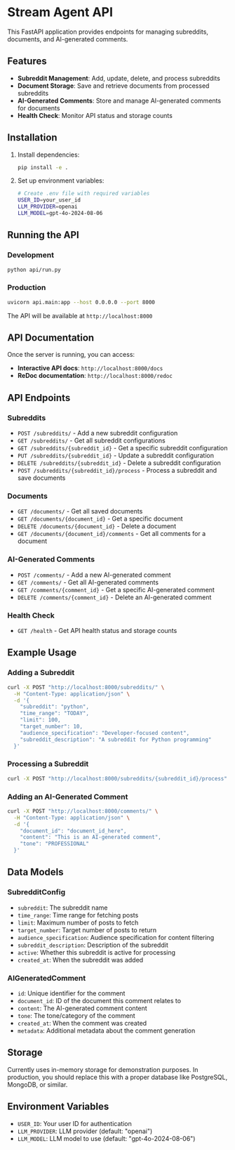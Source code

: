 # Stream Agent API

This FastAPI application provides endpoints for managing subreddits, documents, and AI-generated comments.

## Features

- **Subreddit Management**: Add, update, delete, and process subreddits
- **Document Storage**: Save and retrieve documents from processed subreddits
- **AI-Generated Comments**: Store and manage AI-generated comments for documents
- **Health Check**: Monitor API status and storage counts

## Installation

1. Install dependencies:
   ```bash
   pip install -e .
   ```

2. Set up environment variables:
   ```bash
   # Create .env file with required variables
   USER_ID=your_user_id
   LLM_PROVIDER=openai
   LLM_MODEL=gpt-4o-2024-08-06
   ```

## Running the API

### Development
```bash
python api/run.py
```

### Production
```bash
uvicorn api.main:app --host 0.0.0.0 --port 8000
```

The API will be available at `http://localhost:8000`

## API Documentation

Once the server is running, you can access:
- **Interactive API docs**: `http://localhost:8000/docs`
- **ReDoc documentation**: `http://localhost:8000/redoc`

## API Endpoints

### Subreddits

- `POST /subreddits/` - Add a new subreddit configuration
- `GET /subreddits/` - Get all subreddit configurations
- `GET /subreddits/{subreddit_id}` - Get a specific subreddit configuration
- `PUT /subreddits/{subreddit_id}` - Update a subreddit configuration
- `DELETE /subreddits/{subreddit_id}` - Delete a subreddit configuration
- `POST /subreddits/{subreddit_id}/process` - Process a subreddit and save documents

### Documents

- `GET /documents/` - Get all saved documents
- `GET /documents/{document_id}` - Get a specific document
- `DELETE /documents/{document_id}` - Delete a document
- `GET /documents/{document_id}/comments` - Get all comments for a document

### AI-Generated Comments

- `POST /comments/` - Add a new AI-generated comment
- `GET /comments/` - Get all AI-generated comments
- `GET /comments/{comment_id}` - Get a specific AI-generated comment
- `DELETE /comments/{comment_id}` - Delete an AI-generated comment

### Health Check

- `GET /health` - Get API health status and storage counts

## Example Usage

### Adding a Subreddit

```bash
curl -X POST "http://localhost:8000/subreddits/" \
  -H "Content-Type: application/json" \
  -d '{
    "subreddit": "python",
    "time_range": "TODAY",
    "limit": 100,
    "target_number": 10,
    "audience_specification": "Developer-focused content",
    "subreddit_description": "A subreddit for Python programming"
  }'
```

### Processing a Subreddit

```bash
curl -X POST "http://localhost:8000/subreddits/{subreddit_id}/process"
```

### Adding an AI-Generated Comment

```bash
curl -X POST "http://localhost:8000/comments/" \
  -H "Content-Type: application/json" \
  -d '{
    "document_id": "document_id_here",
    "content": "This is an AI-generated comment",
    "tone": "PROFESSIONAL"
  }'
```

## Data Models

### SubredditConfig
- `subreddit`: The subreddit name
- `time_range`: Time range for fetching posts
- `limit`: Maximum number of posts to fetch
- `target_number`: Target number of posts to return
- `audience_specification`: Audience specification for content filtering
- `subreddit_description`: Description of the subreddit
- `active`: Whether this subreddit is active for processing
- `created_at`: When the subreddit was added

### AIGeneratedComment
- `id`: Unique identifier for the comment
- `document_id`: ID of the document this comment relates to
- `content`: The AI-generated comment content
- `tone`: The tone/category of the comment
- `created_at`: When the comment was created
- `metadata`: Additional metadata about the comment generation

## Storage

Currently uses in-memory storage for demonstration purposes. In production, you should replace this with a proper database like PostgreSQL, MongoDB, or similar.

## Environment Variables

- `USER_ID`: Your user ID for authentication
- `LLM_PROVIDER`: LLM provider (default: "openai")
- `LLM_MODEL`: LLM model to use (default: "gpt-4o-2024-08-06")